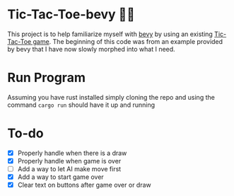 # Tic-Tac-Toe-bevy 🦀🤖
This project is to help familiarize myself with [bevy](https://github.com/bevyengine/bevy) by using an existing [Tic-Tac-Toe game](https://github.com/LightHardt/Tic-Tac-Toe). The beginning of this code was from an example provided by bevy that I have now slowly morphed into what I need.

# Run Program
Assuming you have rust installed simply cloning the repo and using the command `cargo run` should have it up and running

# To-do
- [x] Properly handle when there is a draw
- [x] Properly handle when game is over
- [ ] Add a way to let AI make move first
- [x] Add a way to start game over
- [x] Clear text on buttons after game over or draw
